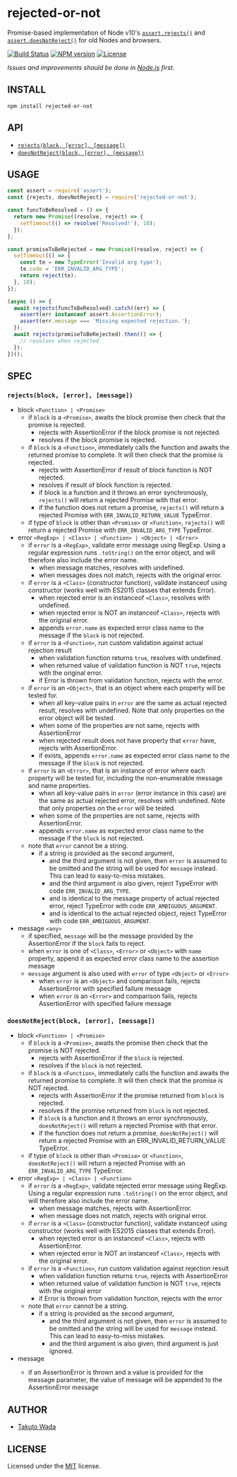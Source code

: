 rejected-or-not
=======================================

Promise-based implementation of Node v10's [`assert.rejects()`](https://nodejs.org/api/assert.html#assert_assert_rejects_block_error_message) and [`assert.doesNotReject()`](https://nodejs.org/api/assert.html#assert_assert_doesnotreject_block_error_message) for old Nodes and browsers.

[![Build Status][travis-image]][travis-url]
[![NPM version][npm-image]][npm-url]
[![License][license-image]][license-url]

*Issues and improvements should be done in [Node.js](https://github.com/nodejs/node/issues) first.*


INSTALL
---------------------------------------

```
npm install rejected-or-not
```


API
---------------------------------------

- [`rejects(block, [error], [message])`](https://nodejs.org/api/assert.html#assert_assert_rejects_block_error_message)
- [`doesNotReject(block, [error], [message])`](https://nodejs.org/api/assert.html#assert_assert_doesnotreject_block_error_message)


USAGE
---------------------------------------

```javascript
const assert = require('assert');
const {rejects, doesNotReject} = require('rejected-or-not');

const funcToBeResolved = () => {
  return new Promise((resolve, reject) => {
    setTimeout(() => resolve('Resolved!'), 10);
  });
};

const promiseToBeRejected = new Promise((resolve, reject) => {
  setTimeout(() => {
    const te = new TypeError('Invalid arg type');
    te.code = 'ERR_INVALID_ARG_TYPE';
    return reject(te);
  }, 10);
});

(async () => {
  await rejects(funcToBeResolved).catch((err) => {
    assert(err instanceof assert.AssertionError);
    assert(err.message === 'Missing expected rejection.');
  });
  await rejects(promiseToBeRejected).then(() => {
    // resolves when rejected
  });
})();
```


SPEC
---------------------------------------

### `rejects(block, [error], [message])`
  - block `<Function> | <Promise>`
    - if `block` is a `<Promise>`, awaits the block promise then check that the promise is rejected.
      - rejects with AssertionError if the block promise is not rejected.
      - resolves if the block promise is rejected.
    - if `block` is a `<Function>`, immediately calls the function and awaits the returned promise to complete. It will then check that the promise is rejected.
      - rejects with AssertionError if result of block function is NOT rejected.
      - resolves if result of block function is rejected.
      - if block is a function and it throws an error synchronously, `rejects()` will return a rejected Promise with that error.
      - if the function does not return a promise, `rejects()` will return a rejected Promise with `ERR_INVALID_RETURN_VALUE` TypeError.
    - if type of `block` is other than `<Promise>` or `<Function>`, `rejects()` will return a rejected Promise with `ERR_INVALID_ARG_TYPE` TypeError.
  - error `<RegExp> | <Class> | <Function> | <Object> | <Error>`
    - if `error` is a `<RegExp>`, validate error message using RegExp. Using a regular expression runs `.toString()` on the error object, and will therefore also include the error name.
      - when message matches, resolves with undefined.
      - when messages does not match, rejects with the original error.
    - if `error` is a `<Class>` (constructor function), validate instanceof using constructor (works well with ES2015 classes that extends Error).
      - when rejected error is an instanceof `<Class>`, resolves with undefined.
      - when rejected error is NOT an instanceof `<Class>`, rejects with the original error.
      - appends `error.name` as expected error class name to the message if the `block` is not rejected.
    - if `error` is a `<Function>`, run custom validation against actual rejection result
      - when validation function returns `true`, resolves with undefined.
      - when returned value of validation function is NOT `true`, rejects with the original error.
      - if Error is thrown from validation function, rejects with the error.
    - if `error` is an `<Object>`, that is an object where each property will be tested for.
      - when all key-value pairs in `error` are the same as actual rejected result, resolves with undefined. Note that only properties on the error object will be tested.
      - when some of the properties are not same, rejects with AssertionError
      - when rejected result does not have property that `error` have, rejects with AssertionError.
      - if exists, appends `error.name` as expected error class name to the message if the `block` is not rejected.
    - if `error` is an `<Error>`, that is an instance of error where each property will be tested for, including the non-enumerable message and name properties.
      - when all key-value pairs in `error` (error instance in this case) are the same as actual rejected error, resolves with undefined. Note that only properties on the `error` will be tested.
      - when some of the properties are not same, rejects with AssertionError.
      - appends `error.name` as expected error class name to the message if the `block` is not rejected.
    - note that `error` cannot be a string.
      - if a string is provided as the second argument,
        - and the third argument is not given, then `error` is assumed to be omitted and the string will be used for `message` instead. This can lead to easy-to-miss mistakes.
        - and the third argument is also given, reject TypeError with code `ERR_INVALID_ARG_TYPE`.
        - and is identical to the message property of actual rejected error, reject TypeError with code `ERR_AMBIGUOUS_ARGUMENT`.
        - and is identical to the actual rejected object, reject TypeError with code `ERR_AMBIGUOUS_ARGUMENT`.
  - message `<any>`
    - if specified, `message` will be the message provided by the AssertionError if the `block` fails to reject.
    - when `error` is one of `<Class>`, `<Error>` or `<Object>` with `name` property, append it as expected error class name to the assertion message
    - `message` argument is also used with `error` of type `<Object>` or `<Error>`
      - when `error` is an `<Object>` and comparison fails, rejects AssertionError with specified failure message
      - when `error` is an `<Error>` and comparison fails, rejects AssertionError with specified failure message

### `doesNotReject(block, [error], [message])`
  - block `<Function> | <Promise>`
    - if `block` is a `<Promise>`, awaits the promise then check that the promise is NOT rejected.
      - rejects with AssertionError if the `block` is rejected.
      - resolves if the `block` is not rejected.
    - if `block` is a `<Function>`, immediately calls the function and awaits the returned promise to complete. It will then check that the promise is NOT rejected.
      - rejects with AssertionError if the promise returned from `block` is rejected.
      - resolves if the promise returned from `block` is not rejected.
      - if `block` is a function and it throws an error synchronously, `doesNotReject()` will return a rejected Promise with that error.
      - if the function does not return a promise, `doesNotReject()` will return a rejected Promise with an ERR_INVALID_RETURN_VALUE TypeError.
    - if type of `block` is other than `<Promise>` or `<Function>`, `doesNotReject()` will return a rejected Promise with an `ERR_INVALID_ARG_TYPE` TypeError.
  - error `<RegExp> | <Class> | <Function>`
    - if `error` is a `<RegExp>`, validate rejected error message using RegExp. Using a regular expression runs `.toString()` on the error object, and will therefore also include the error name.
      - when message matches, rejects with AssertionError.
      - when message does not match, rejects with original error.
    - if `error` is a `<Class>` (constructor function), validate instanceof using constructor (works well with ES2015 classes that extends Error).
      - when rejected error is an instanceof `<Class>`, rejects with AssertionError.
      - when rejected error is NOT an instanceof `<Class>`, rejects with the original error.
    - if `error` is a `<Function>`, run custom validation against rejection result
      - when validation function returns `true`, rejects with AssertionError
      - when returned value of validation function is NOT `true`, rejects with the original error
      - if Error is thrown from validation function, rejects with the error
    - note that `error` cannot be a string.
      - if a string is provided as the second argument,
        - and the third argument is not given, then `error` is assumed to be omitted and the string will be used for `message` instead. This can lead to easy-to-miss mistakes.
        - and the third argument is also given, third argument is just ignored.
  - message <any>
    - if an AssertionError is thrown and a value is provided for the message parameter, the value of message will be appended to the AssertionError message


AUTHOR
---------------------------------------
* [Takuto Wada](https://github.com/twada)


LICENSE
---------------------------------------
Licensed under the [MIT](https://github.com/twada/rejected-or-not/blob/master/LICENSE) license.

[travis-url]: https://travis-ci.org/twada/rejected-or-not
[travis-image]: https://secure.travis-ci.org/twada/rejected-or-not.svg?branch=master

[npm-url]: https://npmjs.org/package/rejected-or-not
[npm-image]: https://badge.fury.io/js/rejected-or-not.svg

[license-url]: https://github.com/twada/rejected-or-not/blob/master/LICENSE
[license-image]: https://img.shields.io/badge/license-MIT-brightgreen.svg
